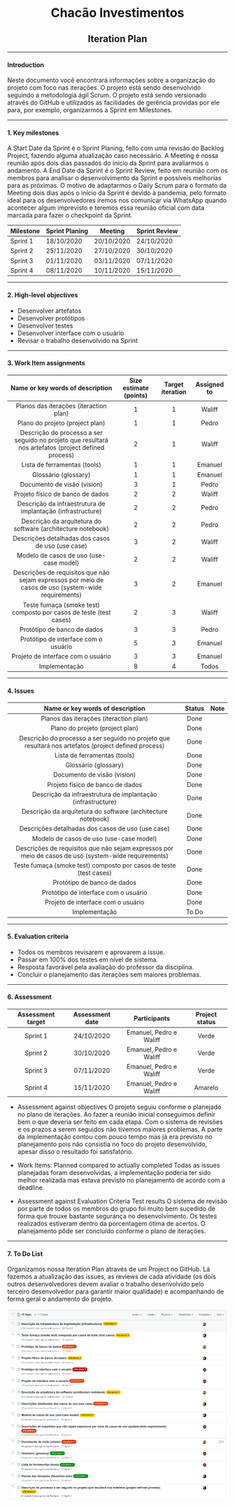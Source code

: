 <h1 align="center">Chacão Investimentos</h1>
<h2 align="center">Iteration Plan</h2>

____
#### Introduction
Neste documento você encontrará informações sobre a organização do projeto com foco nas iterações. O projeto está sendo desenvolvido seguindo a metodologia ágil Scrum. O projeto está sendo versionado através do GitHub e utilizados as facilidades de gerência providas por ele para, por exemplo, organizarmos a Sprint em Milestones.

____
#### 1.  Key milestones
A Start Date da Sprint é o Sprint Planing, feito com uma revisão do Backlog Project, fazendo alguma atualização caso necessário.
A Meeting é nossa reunião após dois dias passados do início da Sprint para avaliarmos o andamento.
A End Date da Sprint é o Sprint Review, feito em reunião com os membros para analisar o desenvolvimento da Sprint e possíveis melhorias para as próximas.
O motivo de adaptarmos o Daily Scrum para o formato da Meeting dois dias após o início da Sprint é devido à pandemia, pelo formato ideal para os desenvolvedores iremos nos comunicar via WhatsApp quando acontecer algum imprevisto e teremos essa reunião oficial com data marcada para fazer o checkpoint da Sprint.

| Milestone   | Sprint Planing | Meeting    | Sprint Review |
|-------------|----------------| -----------| --------------|
| Sprint 1    | 18/10/2020     | 20/10/2020 | 24/10/2020    |
| Sprint 2    | 25/11/2020     | 27/10/2020 | 30/10/2020    |
| Sprint 3    | 01/11/2020     | 03/11/2020 | 07/11/2020    |
| Sprint 4    | 08/11/2020     | 10/11/2020 | 15/11/2020    |


____
#### 2.  High-level objectives
- Desenvolver artefatos 
- Desenvolver protótipos
- Desenvolver testes
- Desenvolver interface com o usuário
- Revisar o trabalho desenvolvido na Sprint

____
#### 3.  Work Item assignments

| Name or key words of description | Size estimate (points) | Target iteration | Assigned to |
|:--------------------------------:|:----------------------:|:----------------:|:-----------:|
| Planos das iterações (iteraction plan) | 1 | 1 | Waliff |
| Plano do projeto (project plan) | 1 | 1 | Pedro |
| Descrição do processo a ser seguido no projeto que resultará nos artefatos (project defined process) | 2 | 1 | Waliff |
| Lista de ferramentas (tools) | 1 | 1 | Emanuel |
| Glossário (glossary) | 1 | 1 | Emanuel |
| Documento de visão (vision) | 3 | 1 | Pedro |
| Projeto físico de banco de dados | 2 | 2 | Waliff |
| Descrição da infraestrutura de implantação (infrastructure) | 2 | 2 | Pedro |
| Descrição da arquitetura do software (architecture notebook) | 2 | 2 | Pedro |
| Descrições detalhadas dos casos de uso (use case) | 3 | 2 | Waliff |
| Modelo de casos de uso (use-case model) | 2 | 2 | Waliff |
| Descrições de requisitos que não sejam expressos por meio de casos de uso (system-wide requirements) | 3 | 2 | Emanuel |
| Teste fumaça (smoke test) composto por casos de teste (test cases) | 2 | 3 | Waliff |
| Protótipo de banco de dados | 3 | 3 | Pedro |
| Protótipo de interface com o usuário | 5 | 3 | Emanuel |
| Projeto de interface com o usuário | 3 | 3 | Emanuel |
| Implementação | 8 | 4 | Todos |

____
#### 4. Issues
| Name or key words of description | Status | Note |
|:--------------------------------:|:------:|:----:|
| Planos das iterações (iteraction plan) | Done |  |
| Plano do projeto (project plan) | Done | |
| Descrição do processo a ser seguido no projeto que resultará nos artefatos (project defined process) | Done | |
| Lista de ferramentas (tools) | Done | |
| Glossário (glossary) | Done | |
| Documento de visão (vision) | Done | |
| Projeto físico de banco de dados | Done | |
| Descrição da infraestrutura de implantação (infrastructure) | Done | |
| Descrição da arquitetura do software (architecture notebook) | Done | |
| Descrições detalhadas dos casos de uso (use case) | Done | |
| Modelo de casos de uso (use-case model) | Done | |
| Descrições de requisitos que não sejam expressos por meio de casos de uso (system-wide requirements) | Done | |
| Teste fumaça (smoke test) composto por casos de teste (test cases) | Done |  |
| Protótipo de banco de dados | Done | |
| Protótipo de interface com o usuário | Done | |
| Projeto de interface com o usuário | Done | |
| Implementação | To Do | |

____
#### 5.  Evaluation criteria
- Todos os membros revisarem e aprovarem a issue.
- Passar em 100% dos testes em nível de sistema.
- Resposta favorável pela avaliação do professor da disciplina.
- Concluir o planejamento das iterações sem maiores problemas.

____
#### 6.  Assessment
| Assessment target | Assessment date | Participants | Project status |
|:-----------------:|:---------------:|:------------:|:--------------:|
| Sprint 1          |  24/10/2020     | Emanuel, Pedro e Waliff | Verde   |
| Sprint 2          |  30/10/2020     | Emanuel, Pedro e Waliff | Verde   |
| Sprint 3          |  07/11/2020     | Emanuel, Pedro e Waliff | Verde   |
| Sprint 4          |  15/11/2020     | Emanuel, Pedro e Waliff | Amarelo |

- Assessment against objectives
O projeto seguiu conforme o planejado no plano de iterações. Ao fazer a reunião inicial conseguimos definir bem o que deveria ser feito em cada etapa. Com o sistema de revisões e os prazos a serem seguidos não tivemos maiores problemas.
A parte da implementação contou com pouco tempo mas já era previsto no planejamento pois não consistia no foco do projeto desenvolvido, apesar disso o resultado foi satisfatório.

- Work Items: Planned compared to actually completed
Todas as issues planejadas foram desenvolvidas, a implementação poderia ter sido melhor realizada mas estava previsto no planejamento de acordo com a deadline.

- Assessment against Evaluation Criteria Test results
O sistema de revisão por parte de todos os membros do grupo foi muito bem sucedido de forma que trouxe bastante segurança no desenvolvimento.
Os testes realizados estiveram dentro da porcentagem ótima de acertos.
O planejamento pôde ser concluído conforme o plano de iterações.
____
#### 7. To Do List
Organizamos nossa Iteration Plan através de um Project no GitHub. Lá fazemos a atualização das issues, as reviews de cada atividade (os dois outros desenvolvedores devem avaliar o trabalho desenvolvido pelo terceiro desenvolvedor para garantir maior qualidade) e acompanhando de forma geral o andamento do projeto.

![lista de ussues do GitHub](issues_list.png)
